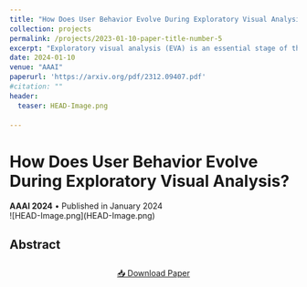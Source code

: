 ```yaml
---
title: "How Does User Behavior Evolve During Exploratory Visual Analysis?"
collection: projects
permalink: /projects/2023-01-10-paper-title-number-5
excerpt: "Exploratory visual analysis (EVA) is an essential stage of the data science pipeline, where users often lack clear analysis goals."
date: 2024-01-10
venue: "AAAI"
paperurl: 'https://arxiv.org/pdf/2312.09407.pdf'
#citation: "" 
header:
  teaser: HEAD-Image.png

---
```


<div class="project-header">
  <h1>How Does User Behavior Evolve During Exploratory Visual Analysis?</h1>
  <div class="project-meta">
    <strong>AAAI 2024</strong> • Published in January 2024
  </div>
</div>

<div class="project-card">
  ![HEAD-Image.png](HEAD-Image.png)
  
  ## Abstract
  
  
</div>

<div style="text-align: center; margin: 2em 0;">
    <a href="https://arxiv.org/pdf/2312.09407.pdf" target="_blank" class="btn-enhanced btn-primary">
        📥 Download Paper
    </a>
</div>
